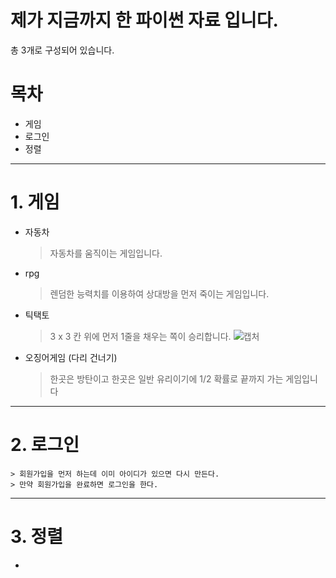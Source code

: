 # 제가 지금까지 한 파이썬 자료 입니다.


총 3개로 구성되어 있습니다.

# 목차

* 게임
* 로그인
* 정렬

---------
# 1. 게임

* 자동차   
    > 자동차를 움직이는 게임입니다.

* rpg   
    > 렌덤한 능력치를 이용하여 상대방을 먼저 죽이는 게임입니다.

* 틱택토   
    > 3 x 3 칸 위에 먼저 1줄을 채우는 쪽이 승리합니다.
                                                                ![캡처](https://user-images.githubusercontent.com/88918803/144695754-c7d24ad1-cadc-467b-b610-59d487096525.PNG)



* 오징어게임 (다리 건너기)   
    > 한곳은 방탄이고 한곳은 일반 유리이기에 1/2 확률로 끝까지 가는 게임입니다

------------
# 2. 로그인   
    > 회원가입을 먼저 하는데 이미 아이디가 있으면 다시 만든다.
    > 만약 회원가입을 완료하면 로그인을 한다.

----------
# 3. 정렬

*
